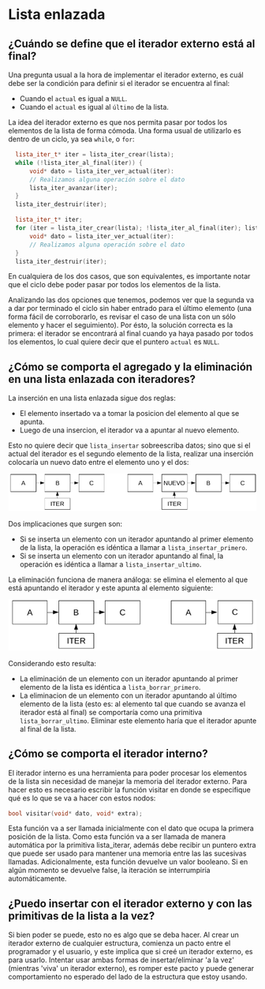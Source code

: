 # Lista enlazada

## ¿Cuándo se define que el iterador externo está al final?

Una pregunta usual a la hora de implementar el iterador externo, es cuál debe ser la condición para definir si el iterador se encuentra al final:
- Cuando el `actual` es igual a `NULL`.
- Cuando el `actual` es igual al `último` de la lista.

La idea del iterador externo es que nos permita pasar por todos los elementos de la lista de forma cómoda. Una forma usual de utilizarlo es dentro de un ciclo, ya sea `while`, o `for`:
```cpp
  lista_iter_t* iter = lista_iter_crear(lista);
  while (!lista_iter_al_final(iter)) {
      void* dato = lista_iter_ver_actual(iter):
      // Realizamos alguna operación sobre el dato
      lista_iter_avanzar(iter);
  }
  lista_iter_destruir(iter);
```

```cpp
  lista_iter_t* iter;
  for (iter = lista_iter_crear(lista); !lista_iter_al_final(iter); lista_iter_avanzar(iter)) {
      void* dato = lista_iter_ver_actual(iter):
      // Realizamos alguna operación sobre el dato
  }
  lista_iter_destruir(iter);
```

En cualquiera de los dos casos, que son equivalentes, es importante notar que el ciclo debe poder pasar por todos los elementos de la lista.

Analizando las dos opciones que tenemos, podemos ver que la segunda va a dar por terminado el ciclo sin haber entrado para el último elemento (una forma fácil de corroborarlo, es revisar el caso de una lista con un sólo elemento y hacer el seguimiento). Por ésto, la solución correcta es la primera: el iterador se encontrará al final cuando ya haya pasado por todos los elementos, lo cual quiere decir que el puntero `actual` es `NULL`.

## ¿Cómo se comporta el agregado y la eliminación en una lista enlazada con iteradores?

La inserción en una lista enlazada sigue dos reglas:
  - El elemento insertado va a tomar la posicion del elemento al que se apunta.
  - Luego de una insercion, el iterador va a apuntar al nuevo elemento.

Esto no quiere decir que `lista_insertar` sobreescriba datos; sino que si el actual del iterador es el segundo elemento de la lista, realizar una inserción colocaría un nuevo dato entre el elemento uno y el dos:

![Inserciones en una lista](../assets/img/faq/lista_iter_1.png)

Dos implicaciones que surgen son:
  - Si se inserta un elemento con un iterador apuntando al primer elemento de la lista, la operación es idéntica a llamar a `lista_insertar_primero`.
  - Si se inserta un elemento con un iterador apuntando al final, la operación es idéntica a llamar a `lista_insertar_ultimo`.

La eliminación funciona de manera análoga: se elimina el elemento al que está apuntando el iterador y este apunta al elemento siguiente:

![Eliminaciones en una lista](../assets/img/faq/lista_iter_2.png)

Considerando esto resulta:
  - La eliminación de un elemento con un iterador apuntando al primer elemento de la lista es idéntica a `lista_borrar_primero`.
  - La eliminacion de un elemento con un iterador apuntando al último elemento de la lista (esto es: al elemento tal que cuando se avanza el iterador está al final) se comportaría como una primitiva `lista_borrar_ultimo`. Eliminar este elemento haría que el iterador apunte al final de la lista.

## ¿Cómo se comporta el iterador interno?

El iterador interno es una herramienta para poder procesar los elementos de la lista sin necesidad de manejar la memoria del iterador externo.
Para hacer esto es necesario escribir la función visitar en donde se especifique qué es lo que se va a hacer con estos nodos:

``` cpp
bool visitar(void* dato, void* extra);
```

Esta función va a ser llamada inicialmente con el dato que ocupa la primera posición de la lista. Como esta función va a ser llamada de manera automática por la primitiva lista_iterar, además debe recibir un puntero extra que puede ser usado para mantener una memoria entre las las sucesivas llamadas.
Adicionalmente, esta función devuelve un valor booleano. Si en algún momento se devuelve false, la iteración se interrumpiría automáticamente.

## ¿Puedo insertar con el iterador externo y con las primitivas de la lista a la vez?

Si bien poder se puede, esto no es algo que se deba hacer. Al crear un iterador externo de cualquier estructura, comienza un pacto entre el programador y el usuario, y este implica que si creé un iterador externo, es para usarlo. Intentar usar ambas formas de insertar/eliminar 'a la vez' (mientras 'viva' un iterador externo), es romper este pacto y puede generar comportamiento no esperado del lado de la estructura que estoy usando.
